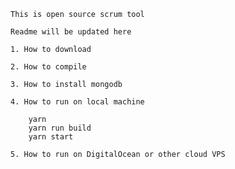 
	This is open source scrum tool 

	Readme will be updated here

	1. How to download

	2. How to compile

	3. How to install mongodb

	4. How to run on local machine

		yarn 
		yarn run build
		yarn start

	5. How to run on DigitalOcean or other cloud VPS 
